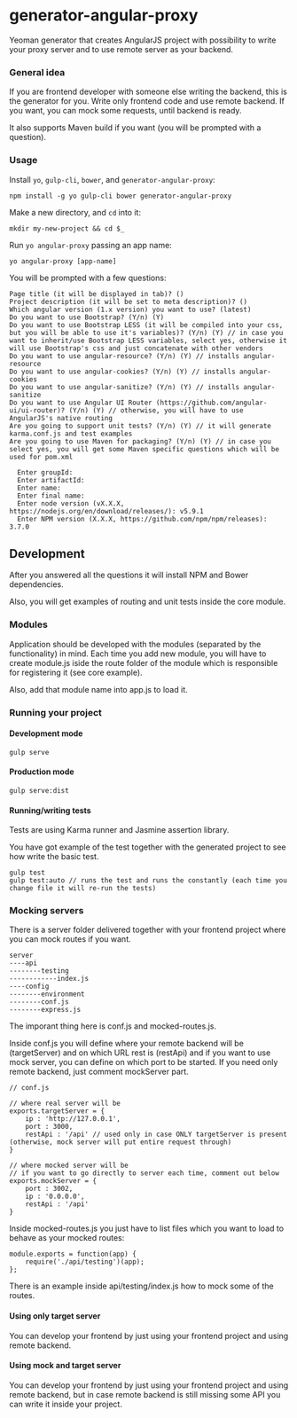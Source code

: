 # generator-angular-proxy
Yeoman generator that creates AngularJS project with possibility to write your proxy server and to use remote server as your backend.

### General idea
If you are frontend developer with someone else writing the backend, this is the generator for you. Write only frontend code and use remote backend. If you want, you can mock some requests, until backend is ready.

It also supports Maven build if you want (you will be prompted with a question).

### Usage

Install `yo`, `gulp-cli`, `bower`, and `generator-angular-proxy`:
```
npm install -g yo gulp-cli bower generator-angular-proxy
```

Make a new directory, and `cd` into it:
```
mkdir my-new-project && cd $_
```

Run `yo angular-proxy` passing an app name:
```
yo angular-proxy [app-name]
```

You will be prompted with a few questions:

```
Page title (it will be displayed in tab)? ()
Project description (it will be set to meta description)? ()
Which angular version (1.x version) you want to use? (latest)
Do you want to use Bootstrap? (Y/n) (Y)
Do you want to use Bootstrap LESS (it will be compiled into your css, but you will be able to use it's variables)? (Y/n) (Y) // in case you want to inherit/use Bootstrap LESS variables, select yes, otherwise it will use Bootstrap's css and just concatenate with other vendors
Do you want to use angular-resource? (Y/n) (Y) // installs angular-resource
Do you want to use angular-cookies? (Y/n) (Y) // installs angular-cookies
Do you want to use angular-sanitize? (Y/n) (Y) // installs angular-sanitize
Do you want to use Angular UI Router (https://github.com/angular-ui/ui-router)? (Y/n) (Y) // otherwise, you will have to use AngularJS's native routing
Are you going to support unit tests? (Y/n) (Y) // it will generate karma.conf.js and test examples
Are you going to use Maven for packaging? (Y/n) (Y) // in case you select yes, you will get some Maven specific questions which will be used for pom.xml

  Enter groupId:
  Enter artifactId:
  Enter name:
  Enter final name:
  Enter node version (vX.X.X, https://nodejs.org/en/download/releases/): v5.9.1
  Enter NPM version (X.X.X, https://github.com/npm/npm/releases): 3.7.0
```
## Development
After you answered all the questions it will install NPM and Bower dependencies.

Also, you will get examples of routing and unit tests inside the core module.

### Modules

Application should be developed with the modules (separated by the functionality) in mind. Each time you add new module, you will have to create module.js iside the route folder of the module which is responsible for registering it (see core example).

Also, add that module name into app.js to load it.

### Running your project

#### Development mode
```
gulp serve
```

#### Production mode
```
gulp serve:dist
```

#### Running/writing tests
Tests are using Karma runner and Jasmine assertion library.

You have got example of the test together with the generated project to see how write the basic test.

```
gulp test
gulp test:auto // runs the test and runs the constantly (each time you change file it will re-run the tests)
```

### Mocking servers
There is a server folder delivered together with your frontend project where you can mock routes if you want.
```
server
----api
--------testing
------------index.js
----config
--------environment
--------conf.js
--------express.js
```
The imporant thing here is conf.js and mocked-routes.js.

Inside conf.js you will define where your remote backend will be (targetServer) and on which URL rest is (restApi) and if you want to use mock server, you can define on which port to be started. If you need only remote backend, just comment mockServer part.
```
// conf.js

// where real server will be
exports.targetServer = {
    ip : 'http://127.0.0.1',
    port : 3000,
    restApi : '/api' // used only in case ONLY targetServer is present (otherwise, mock server will put entire request through)
}

// where mocked server will be
// if you want to go directly to server each time, comment out below
exports.mockServer = {
    port : 3002,
    ip : '0.0.0.0',
    restApi : '/api'
}

```

Inside mocked-routes.js you just have to list files which you want to load to behave as your mocked routes:

```
module.exports = function(app) {
    require('./api/testing')(app);
};
```

There is an example inside api/testing/index.js how to mock some of the routes.

#### Using only target server
You can develop your frontend by just using your frontend project and using remote backend.

#### Using mock and target server
You can develop your frontend by just using your frontend project and using remote backend, but in case remote backend is still missing some API you can write it inside your project.

